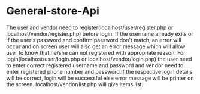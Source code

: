 # General-store-Api
The user and vendor need to register(localhost/user/register.php or localhost/vendor/register.php) before login. If the username already exits or if the user's password and confirm password don't match, an error will occur and on screen user will also get an error message which will allow user to know that he/she can not registered with appropriate reason. For login(localhost/user/login.php or localhost/vendor/login.php) the user need to enter correct registered username and password and vendor need to enter registered phone number and password.If the respective login details will be correct, login will be successful else error message will be printer on the screen. localhost/vendor/list.php will give items list.
